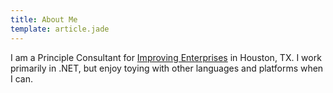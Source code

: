 ```yaml
---
title: About Me
template: article.jade
---
```


I am a Principle Consultant for [Improving Enterprises](http://www.improvingenterprises.com/) in Houston, TX.  I work primarily in .NET, but enjoy toying with other languages and platforms when I can. 
